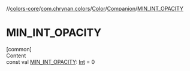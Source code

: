 //[colors-core](../../../../index.md)/[com.chrynan.colors](../../index.md)/[Color](../index.md)/[Companion](index.md)/[MIN_INT_OPACITY](-m-i-n_-i-n-t_-o-p-a-c-i-t-y.md)



# MIN_INT_OPACITY  
[common]  
Content  
const val [MIN_INT_OPACITY](-m-i-n_-i-n-t_-o-p-a-c-i-t-y.md): [Int](https://kotlinlang.org/api/latest/jvm/stdlib/kotlin/-int/index.html) = 0  



